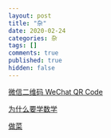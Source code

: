 ```yaml
---
layout: post
title: "杂"
date: 2020-02-24
categories: 杂
tags: []
comments: true
published: true
hidden: false
---
```


[微信二维码 WeChat QR Code](wechat-qr-code)

[为什么要学数学](为什么要学数学)

[做菜](做菜)


